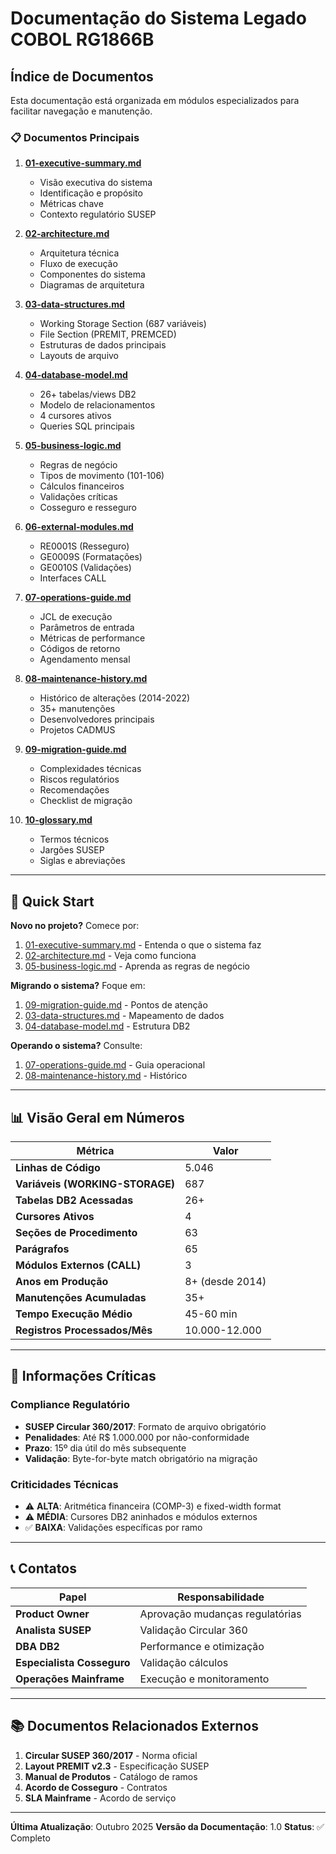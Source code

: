 # Documentação do Sistema Legado COBOL RG1866B

## Índice de Documentos

Esta documentação está organizada em módulos especializados para facilitar navegação e manutenção.

### 📋 Documentos Principais

1. **[01-executive-summary.md](01-executive-summary.md)**
   - Visão executiva do sistema
   - Identificação e propósito
   - Métricas chave
   - Contexto regulatório SUSEP

2. **[02-architecture.md](02-architecture.md)**
   - Arquitetura técnica
   - Fluxo de execução
   - Componentes do sistema
   - Diagramas de arquitetura

3. **[03-data-structures.md](03-data-structures.md)**
   - Working Storage Section (687 variáveis)
   - File Section (PREMIT, PREMCED)
   - Estruturas de dados principais
   - Layouts de arquivo

4. **[04-database-model.md](04-database-model.md)**
   - 26+ tabelas/views DB2
   - Modelo de relacionamentos
   - 4 cursores ativos
   - Queries SQL principais

5. **[05-business-logic.md](05-business-logic.md)**
   - Regras de negócio
   - Tipos de movimento (101-106)
   - Cálculos financeiros
   - Validações críticas
   - Cosseguro e resseguro

6. **[06-external-modules.md](06-external-modules.md)**
   - RE0001S (Resseguro)
   - GE0009S (Formatações)
   - GE0010S (Validações)
   - Interfaces CALL

7. **[07-operations-guide.md](07-operations-guide.md)**
   - JCL de execução
   - Parâmetros de entrada
   - Métricas de performance
   - Códigos de retorno
   - Agendamento mensal

8. **[08-maintenance-history.md](08-maintenance-history.md)**
   - Histórico de alterações (2014-2022)
   - 35+ manutenções
   - Desenvolvedores principais
   - Projetos CADMUS

9. **[09-migration-guide.md](09-migration-guide.md)**
   - Complexidades técnicas
   - Riscos regulatórios
   - Recomendações
   - Checklist de migração

10. **[10-glossary.md](10-glossary.md)**
    - Termos técnicos
    - Jargões SUSEP
    - Siglas e abreviações

---

## 🎯 Quick Start

**Novo no projeto?** Comece por:
1. [01-executive-summary.md](01-executive-summary.md) - Entenda o que o sistema faz
2. [02-architecture.md](02-architecture.md) - Veja como funciona
3. [05-business-logic.md](05-business-logic.md) - Aprenda as regras de negócio

**Migrando o sistema?** Foque em:
1. [09-migration-guide.md](09-migration-guide.md) - Pontos de atenção
2. [03-data-structures.md](03-data-structures.md) - Mapeamento de dados
3. [04-database-model.md](04-database-model.md) - Estrutura DB2

**Operando o sistema?** Consulte:
1. [07-operations-guide.md](07-operations-guide.md) - Guia operacional
2. [08-maintenance-history.md](08-maintenance-history.md) - Histórico

---

## 📊 Visão Geral em Números

| Métrica | Valor |
|---------|-------|
| **Linhas de Código** | 5.046 |
| **Variáveis (WORKING-STORAGE)** | 687 |
| **Tabelas DB2 Acessadas** | 26+ |
| **Cursores Ativos** | 4 |
| **Seções de Procedimento** | 63 |
| **Parágrafos** | 65 |
| **Módulos Externos (CALL)** | 3 |
| **Anos em Produção** | 8+ (desde 2014) |
| **Manutenções Acumuladas** | 35+ |
| **Tempo Execução Médio** | 45-60 min |
| **Registros Processados/Mês** | 10.000-12.000 |

---

## 🚨 Informações Críticas

### Compliance Regulatório
- **SUSEP Circular 360/2017**: Formato de arquivo obrigatório
- **Penalidades**: Até R$ 1.000.000 por não-conformidade
- **Prazo**: 15º dia útil do mês subsequente
- **Validação**: Byte-for-byte match obrigatório na migração

### Criticidades Técnicas
- ⚠️ **ALTA**: Aritmética financeira (COMP-3) e fixed-width format
- ⚠️ **MÉDIA**: Cursores DB2 aninhados e módulos externos
- ✅ **BAIXA**: Validações específicas por ramo

---

## 📞 Contatos

| Papel | Responsabilidade |
|-------|------------------|
| **Product Owner** | Aprovação mudanças regulatórias |
| **Analista SUSEP** | Validação Circular 360 |
| **DBA DB2** | Performance e otimização |
| **Especialista Cosseguro** | Validação cálculos |
| **Operações Mainframe** | Execução e monitoramento |

---

## 📚 Documentos Relacionados Externos

1. **Circular SUSEP 360/2017** - Norma oficial
2. **Layout PREMIT v2.3** - Especificação SUSEP
3. **Manual de Produtos** - Catálogo de ramos
4. **Acordo de Cosseguro** - Contratos
5. **SLA Mainframe** - Acordo de serviço

---

**Última Atualização**: Outubro 2025
**Versão da Documentação**: 1.0
**Status**: ✅ Completo

